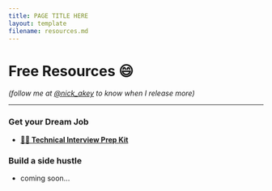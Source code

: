 ```yaml
---
title: PAGE TITLE HERE
layout: template
filename: resources.md
--- 
```


# Free Resources 😄

*(follow me at [@nick_akey](https://twitter.com/nick_akey) to know when I release more)*

------



### Get your Dream Job

- **[👩‍💻 Technical Interview Prep Kit](https://drive.google.com/uc?export=download&id=1w4w0eM5OkRPxe56N-8w66KQHERaB55Rq)** 



### Build a side hustle

- coming soon...
